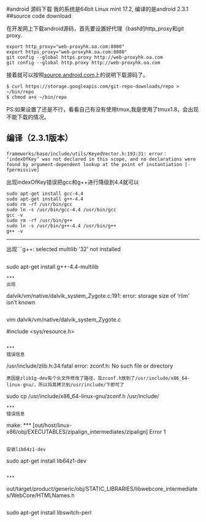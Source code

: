 #android 源码下载
我的系统是64bit Linux mint 17.2, 编译的是android 2.3.1
##source code download

在开发网上下载android源码，首先要设置好代理（bash的http_proxy和git proxy.

```
export http_proxy="web-proxyhk.oa.com:8080"
export https_proxy="web-proxyhk.oa.com:8080"
git config --global https.proxy http://web-proxyhk.oa.com
git config --global http.proxy http://web-proxyhk.oa.com
```
接着就可以按照[source.android.com](http://source.android.com/source/downloading.html)上的说明下载源码了。

```
$ curl https://storage.googleapis.com/git-repo-downloads/repo > ~/bin/repo
$ chmod a+x ~/bin/repo
```

PS:如果设置了还是不行，看看自己有没有使用tmux,我是使用了tmux1.8，会出现不能下载的情况。

## 编译（2.3.1版本）

```
frameworks/base/include/utils/KeyedVector.h:193:31: error： ‘indexOfKey’ was not declared in this scope, and no declarations were found by argument-dependent lookup at the point of instantiation [-fpermissive]
```
出现indexOfKey错误把gcc和g++进行降级到4.4就可以

```
sudo apt-get install gcc-4.4
sudo apt-get install g++-4.4 
sudo rm -rf /usr/bin/gcc 
sudo ln -s /usr/bin/gcc-4.4 /usr/bin/gcc 
gcc -v 
sudo rm -rf /usr/bin/g++ 
sudo ln -s /usr/bin/g++-4.4 /usr/bin/g++ 
g++ -v
```

***
出现```g++: selected multilib '32' not installed```错误安装g++-4.4-multilib

``` 
sudo apt-get install g++-4.4-multilib
```
***
出现
```
dalvik/vm/native/dalvik_system_Zygote.c:191: error: storage size of ‘rlim’ isn’t known
```

```
vim dalvik/vm/native/dalvik_system_Zygote.c

#include <sys/resource.h>

```

***
错误信息
```
/usr/include/zlib.h:34:fatal error: zconf.h: No such file or directory
```
原因是zlib1g-dev有个头文件修改了路径，及zconf.h放到了/usr/include/x86_64-linux-gnu/，所以将其拷贝到/usr/include/下即可了

```
sudo cp /usr/include/x86_64-linux-gnu/zconf.h /usr/include/
```
***
错误信息
```
make: *** [out/host/linux-x86/obj/EXECUTABLES/zipalign_intermediates/zipalign] Error 1
```

安装lib64z1-dev

```
sudo apt-get install lib64z1-dev 
```

***

```
out/target/product/generic/obj/STATIC_LIBRARIES/libwebcore_intermediates/WebCore/HTMLNames.h
```

```
sudo apt-get install libswitch-perl  
```
